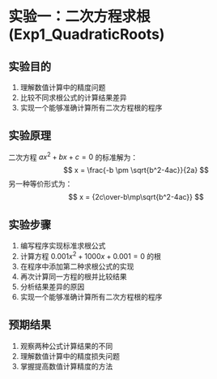 # 实验一：二次方程求根 (Exp1_QuadraticRoots)

## 实验目的
1. 理解数值计算中的精度问题
2. 比较不同求根公式的计算结果差异
3. 实现一个能够准确计算所有二次方程根的程序

## 实验原理
二次方程 $ax^2+bx+c=0$ 的标准解为：
$$
x = \frac{-b \pm \sqrt{b^2-4ac}}{2a}
$$
另一种等价形式为：
$$
x = {2c\over-b\mp\sqrt{b^2-4ac}}
$$

## 实验步骤
1. 编写程序实现标准求根公式
2. 计算方程 $0.001 x^2 + 1000 x + 0.001 = 0$ 的根
3. 在程序中添加第二种求根公式的实现
4. 再次计算同一方程的根并比较结果
5. 分析结果差异的原因
6. 实现一个能够准确计算所有二次方程根的程序

## 预期结果
1. 观察两种公式计算结果的不同
2. 理解数值计算中的精度损失问题
3. 掌握提高数值计算精度的方法